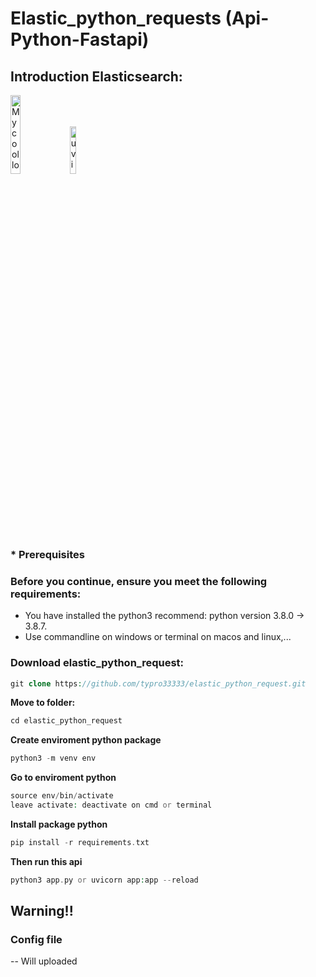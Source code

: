 # Elastic_python_requests (Api-Python-Fastapi)
## Introduction Elasticsearch:

<div >
  <img src="https://miro.medium.com/max/2400/1*zvPL19PUTMslrhXPODj_Og.png" alt="My cool logo" width=18%/>
  
  <img src="https://raw.githubusercontent.com/tomchristie/uvicorn/master/docs/uvicorn.png" alt='uvicorn' width=14% />
</div>

### * Prerequisites

### Before you continue, ensure you meet the following requirements:
* You have installed the python3 recommend: python version 3.8.0 -> 3.8.7.
* Use commandline on windows or terminal on macos and linux,...
### Download elastic_python_request:
```php
git clone https://github.com/typro33333/elastic_python_request.git
```
**Move to folder:**
```php
cd elastic_python_request
```
**Create enviroment python package**
```php
python3 -m venv env
```
**Go to enviroment python**
```php
source env/bin/activate
leave activate: deactivate on cmd or terminal
```
**Install package python**
```php
pip install -r requirements.txt
```
**Then run this api**
```php
python3 app.py or uvicorn app:app --reload
```
## Warning!!
### Config file
-- Will uploaded 
